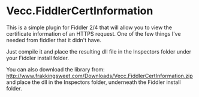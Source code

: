 Vecc.FiddlerCertInformation
===========================

This is a simple plugin for Fiddler 2/4 that will allow you to view the certificate information of an HTTPS request. One of the few things I've needed from fiddler that it didn't have.

Just compile it and place the resulting dll file in the Inspectors folder under your Fiddler install folder.

You can also download the library from: http://www.frakkingsweet.com/Downloads/Vecc.FiddlerCertInformation.zip and place the dll in the Inspectors folder, underneath the Fiddler install folder.
